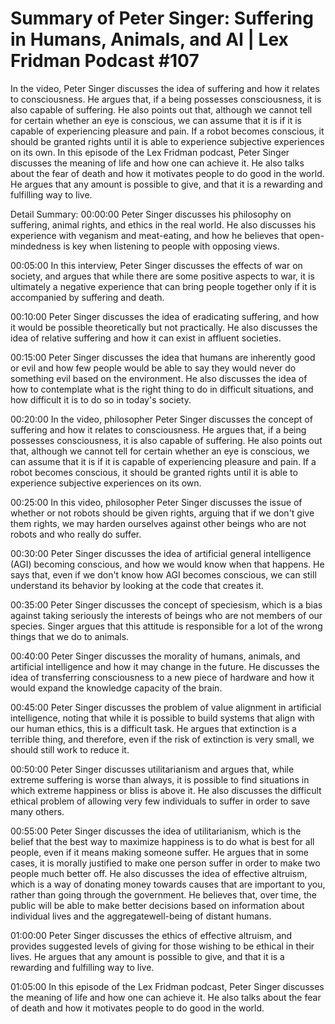 # Summary of Peter Singer: Suffering in Humans, Animals, and AI | Lex Fridman Podcast #107

In the video, Peter Singer discusses the idea of suffering and how it relates to consciousness. He argues that, if a being possesses consciousness, it is also capable of suffering. He also points out that, although we cannot tell for certain whether an eye is conscious, we can assume that it is if it is capable of experiencing pleasure and pain. If a robot becomes conscious, it should be granted rights until it is able to experience subjective experiences on its own.
In this episode of the Lex Fridman podcast, Peter Singer discusses the meaning of life and how one can achieve it. He also talks about the fear of death and how it motivates people to do good in the world. He argues that any amount is possible to give, and that it is a rewarding and fulfilling way to live.

Detail Summary: 
00:00:00
Peter Singer discusses his philosophy on suffering, animal rights, and ethics in the real world. He also discusses his experience with veganism and meat-eating, and how he believes that open-mindedness is key when listening to people with opposing views.

00:05:00
In this interview, Peter Singer discusses the effects of war on society, and argues that while there are some positive aspects to war, it is ultimately a negative experience that can bring people together only if it is accompanied by suffering and death.

00:10:00
Peter Singer discusses the idea of eradicating suffering, and how it would be possible theoretically but not practically. He also discusses the idea of relative suffering and how it can exist in affluent societies.

00:15:00
Peter Singer discusses the idea that humans are inherently good or evil and how few people would be able to say they would never do something evil based on the environment. He also discusses the idea of how to contemplate what is the right thing to do in difficult situations, and how difficult it is to do so in today's society.

00:20:00
In the video, philosopher Peter Singer discusses the concept of suffering and how it relates to consciousness. He argues that, if a being possesses consciousness, it is also capable of suffering. He also points out that, although we cannot tell for certain whether an eye is conscious, we can assume that it is if it is capable of experiencing pleasure and pain. If a robot becomes conscious, it should be granted rights until it is able to experience subjective experiences on its own.

00:25:00
In this video, philosopher Peter Singer discusses the issue of whether or not robots should be given rights, arguing that if we don't give them rights, we may harden ourselves against other beings who are not robots and who really do suffer.

00:30:00
Peter Singer discusses the idea of artificial general intelligence (AGI) becoming conscious, and how we would know when that happens. He says that, even if we don't know how AGI becomes conscious, we can still understand its behavior by looking at the code that creates it.

00:35:00
Peter Singer discusses the concept of speciesism, which is a bias against taking seriously the interests of beings who are not members of our species. Singer argues that this attitude is responsible for a lot of the wrong things that we do to animals.

00:40:00
Peter Singer discusses the morality of humans, animals, and artificial intelligence and how it may change in the future. He discusses the idea of transferring consciousness to a new piece of hardware and how it would expand the knowledge capacity of the brain.

00:45:00
Peter Singer discusses the problem of value alignment in artificial intelligence, noting that while it is possible to build systems that align with our human ethics, this is a difficult task. He argues that extinction is a terrible thing, and therefore, even if the risk of extinction is very small, we should still work to reduce it.

00:50:00
Peter Singer discusses utilitarianism and argues that, while extreme suffering is worse than always, it is possible to find situations in which extreme happiness or bliss is above it. He also discusses the difficult ethical problem of allowing very few individuals to suffer in order to save many others.

00:55:00
Peter Singer discusses the idea of utilitarianism, which is the belief that the best way to maximize happiness is to do what is best for all people, even if it means making someone suffer. He argues that in some cases, it is morally justified to make one person suffer in order to make two people much better off. He also discusses the idea of effective altruism, which is a way of donating money towards causes that are important to you, rather than going through the government. He believes that, over time, the public will be able to make better decisions based on information about individual lives and the aggregatewell-being of distant humans.

01:00:00
Peter Singer discusses the ethics of effective altruism, and provides suggested levels of giving for those wishing to be ethical in their lives. He argues that any amount is possible to give, and that it is a rewarding and fulfilling way to live.

01:05:00
In this episode of the Lex Fridman podcast, Peter Singer discusses the meaning of life and how one can achieve it. He also talks about the fear of death and how it motivates people to do good in the world.


